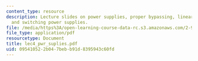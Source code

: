```yaml
---
content_type: resource
description: Lecture slides on power supplies, proper bypassing, linear power supplies,
  and switching power supplies.
file: /media/https%3A/open-learning-course-data-rc.s3.amazonaws.com/2-996-biomedical-devices-design-laboratory-fall-2007/095410522b047bebb91d8395943c60fd_lec4_pwr_suplies.pdf
file_type: application/pdf
resourcetype: Document
title: lec4_pwr_suplies.pdf
uid: 09541052-2b04-7beb-b91d-8395943c60fd
---
```

